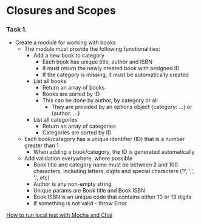 Closures and Scopes
==================================

### Task 1.

*	Create a module for working with books
	*	The module must provide the following functionalities:
		*	Add a new book to category
			*	Each book has unique title, author and ISBN
			*	It must return the newly created book with assigned ID
			*	If the category is missing, it must be automatically created
		*	List all books
			*	Return an array of books 
			*	Books are sorted by ID
			*	This can be done by author, by category or all
				*	They are provided by an options object {category: ...} or {author: ...}			
		*	List all categories
			*	Return an array of categories
			*	Categories are sorted by ID
	*	Each book/catagory has a unique identifier (ID) that is a number greater than 1
		*	When adding a book/category, the ID is generated automatically
	*	Add validation everywhere, where possible
		*	Book title and category name must be between 2 and 100 characters, including letters, digits and special characters ('!', ',', '.', etc)
		*	Author is any non-empty string
		*	Unique params are Book title and Book ISBN
		*	Book ISBN is an unique code that contains either 10 or 13 digits
		*	If something is not valid - throw Error
		
[How to run local test with Mocha and Chai](https://github.com/TelerikAcademy/JavaScript-OOP/blob/master/README.md)